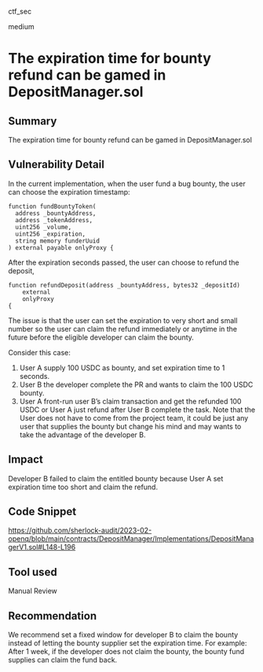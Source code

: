 ctf_sec

medium

# The expiration time for bounty refund can be gamed in DepositManager.sol

## Summary

The expiration time for bounty refund can be gamed in DepositManager.sol

## Vulnerability Detail

In the current implementation, when the user fund a bug bounty, the user can choose the expiration timestamp:

```solidity
function fundBountyToken(
  address _bountyAddress,
  address _tokenAddress,
  uint256 _volume,
  uint256 _expiration,
  string memory funderUuid
) external payable onlyProxy {
```

After the expiration seconds passed, the user can choose to refund the deposit,

```solidity
function refundDeposit(address _bountyAddress, bytes32 _depositId)
    external
    onlyProxy
{
```

The issue is that the user can set the expiration to very short and small number so the user can claim the refund immediately or anytime in the future before the eligible developer can claim the bounty.

Consider this case:

1. User A supply 100 USDC as bounty, and set expiration time to 1 seconds.
2. User B the developer complete the PR and wants to claim the 100 USDC bounty.
3. User A front-run user B’s claim transaction and get the refunded 100 USDC or User A just refund after User B complete the task. Note that the User does not have to come from the project team, it could be just any user that supplies the bounty but change his mind and may wants to take the advantage of the developer B.

## Impact

Developer B failed to claim the entitled bounty because User A set expiration time too short and claim the refund.

## Code Snippet

https://github.com/sherlock-audit/2023-02-openq/blob/main/contracts/DepositManager/Implementations/DepositManagerV1.sol#L148-L196

## Tool used

Manual Review

## Recommendation

We recommend set a fixed window for developer B to claim the bounty instead of letting the bounty supplier set the expiration time. For example: After 1 week, if the developer does not claim the bounty, the bounty fund supplies can claim the fund back.